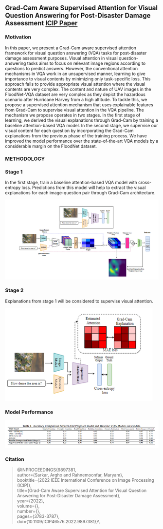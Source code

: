 ## Grad-Cam Aware Supervised Attention for Visual Question Answering for Post-Disaster Damage Assessment [ICIP Paper](https://ieeexplore.ieee.org/abstract/document/9897381)

### Motivation
In this paper, we present a Grad-Cam aware supervised attention framework for visual question answering (VQA) tasks for post-disaster damage assessment purposes. Visual attention in visual question-answering tasks aims to focus on relevant image regions according to questions to predict answers. However, the conventional attention mechanisms in VQA work in an unsupervised manner, learning to give importance to visual contents by minimizing only task-specific loss. This approach fails to provide appropriate visual attention where the visual contents are very complex. The content and nature of UAV images in the FloodNet-VQA dataset are very complex as they depict the hazardous scenario after Hurricane Harvey from a high altitude. To tackle this, we propose a supervised attention mechanism that uses explainable features from Grad-Cam to supervise visual attention in the VQA pipeline. The mechanism we propose operates in two stages. In the first stage of learning, we derived the visual explanations through Grad-Cam by training a baseline attention-based VQA model. In the second stage, we supervise our visual content for each question by incorporating the Grad-Cam explanations from the previous phase of the training process. We have improved the model performance over the state-of-the-art VQA models by a considerable margin on the FloodNet dataset.

### METHODOLOGY

### Stage 1
In the first stage, train a baseline attention-based VQA model with cross-entropy loss. Predictions from this model will help to extract the visual explanations for each image-question pair through Grad-Cam architecture.

![ICIP1](icip1.png)

### Stage 2

Explanations from stage 1 will be considered to supervise visual attention.

![ICIP2](icip2.png)

### Model Performance
![ICIP3](icip_res.png)

### Citation

 > @INPROCEEDINGS{9897381,\
 > author={Sarkar, Argho and Rahnemoonfar, Maryam},\
 > booktitle={2022 IEEE International Conference on Image Processing (ICIP)}, \
 > title={Grad-Cam Aware Supervised Attention for Visual Question Answering for Post-Disaster Damage Assessment}, \
 > year={2022},\
 > volume={},\
 > number={},\
 > pages={3783-3787},\
 > doi={10.1109/ICIP46576.2022.9897381}}\
